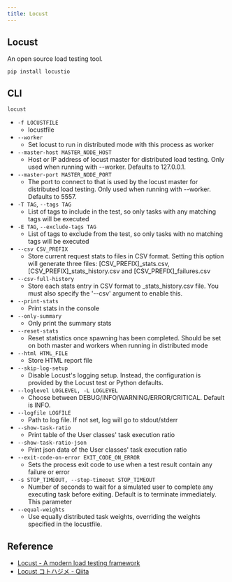 ```yaml
---
title: Locust
---
```


## Locust
An open source load testing tool.

```
pip install locustio
```

## CLI

```
locust
```

- `-f LOCUSTFILE`
    - locustfile
- `--worker`
    - Set locust to run in distributed mode with this process as worker
- `--master-host MASTER_NODE_HOST`
    - Host or IP address of locust master for distributed load testing. Only used when running with --worker. Defaults to 127.0.0.1.
- `--master-port MASTER_NODE_PORT`
    - The port to connect to that is used by the locust master for distributed load testing. Only used when running with --worker. Defaults to 5557.
- `-T TAG`, `--tags TAG`
    - List of tags to include in the test, so only tasks with any matching tags will be executed
- `-E TAG`, `--exclude-tags TAG`
    - List of tags to exclude from the test, so only tasks with no matching tags will be executed
- `--csv CSV_PREFIX`
    - Store current request stats to files in CSV format. Setting this option will generate three files: [CSV_PREFIX]_stats.csv, [CSV_PREFIX]_stats_history.csv and [CSV_PREFIX]_failures.csv
- `--csv-full-history`
    - Store each stats entry in CSV format to _stats_history.csv file. You must also specify the '--csv' argument to enable this.
- `--print-stats`
    - Print stats in the console
- `--only-summary`
    - Only print the summary stats
- `--reset-stats`
    - Reset statistics once spawning has been completed. Should be set on both master and workers when running in distributed mode
- `--html HTML_FILE`
    - Store HTML report file
- `--skip-log-setup`
    - Disable Locust's logging setup. Instead, the configuration is provided by the Locust test or Python defaults.
- `--loglevel LOGLEVEL, -L LOGLEVEL`
    - Choose between DEBUG/INFO/WARNING/ERROR/CRITICAL. Default is INFO.
- `--logfile LOGFILE`
    - Path to log file. If not set, log will go to stdout/stderr
- `--show-task-ratio`
    - Print table of the User classes' task execution ratio
- `--show-task-ratio-json`
    - Print json data of the User classes' task execution ratio
- `--exit-code-on-error EXIT_CODE_ON_ERROR`
    - Sets the process exit code to use when a test result contain any failure or error
- `-s STOP_TIMEOUT, --stop-timeout STOP_TIMEOUT`
    - Number of seconds to wait for a simulated user to complete any executing task before exiting. Default is to terminate immediately. This parameter
- `--equal-weights`
    - Use equally distributed task weights, overriding the weights specified in the locustfile.


## Reference
* [Locust - A modern load testing framework](https://locust.io/)
* [Locust コトハジメ - Qiita](https://qiita.com/yamionp/items/17ffcc465272ad83c490)
